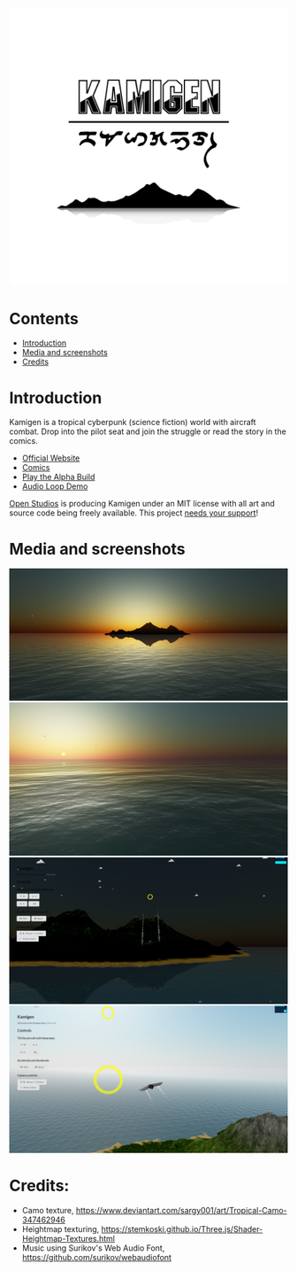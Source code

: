 ![Kamigen Logo](./art/design/Kamigen%20Logo-01.png)
# Contents
- [Introduction](#introduction)
- [Media and screenshots](#media-and-screenshots)
- [Credits](#credits)

# Introduction
Kamigen is a tropical cyberpunk (science fiction) world with aircraft combat. Drop into the pilot seat and join the struggle or read the story in the comics. 

- [Official Website](https://kamigen.com/)
- [Comics](https://kamigen.com/comics.html)
- [Play the Alpha Build](https://kamigen.com/game.html)
- [Audio Loop Demo](https://kamigen.com/music/flying.html)

[Open Studios](https://openstudios.xyz) is producing Kamigen under an MIT license with all art and source code being freely available. This project [needs your support](https://openstudios.xyz/donate.html)!

# Media and screenshots
![Island Screenshot](./art/resources/screenshots/Wallpaper.PNG)
![Ocean Screenshot](./art/resources/screenshots/Screenshot%202018-09-22.PNG)
![Night Screenshot](./art/resources/screenshots/Screenshot%202019-01-26.PNG)
![Ship Screenshot](./art/resources/screenshots/Screenshot%202019-01-26-1.PNG)

# Credits:
- Camo texture, https://www.deviantart.com/sargy001/art/Tropical-Camo-347462946
- Heightmap texturing, https://stemkoski.github.io/Three.js/Shader-Heightmap-Textures.html
- Music using Surikov's Web Audio Font, https://github.com/surikov/webaudiofont
